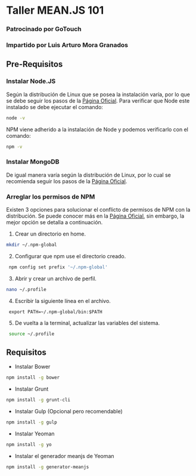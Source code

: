 # Taller MEAN.JS 101

### Patrocinado por GoTouch
### Impartido por Luis Arturo Mora Granados

## Pre-Requisitos
### Instalar Node.JS

Según la distribución de Linux que se posea la instalación varía, por lo que se debe seguir los pasos de la [Página Oficial](https://nodejs.org/en/download/package-manager/).
Para verificar que Node este instalado se debe ejecutar el comando:
``` bash
node -v
```

NPM viene adherido a la instalación de Node y podemos verificarlo con el comando:
``` bash
npm -v
```

### Instalar MongoDB 

De igual manera varía según la distribución de Linux, por lo cual se recomienda seguir los pasos
de la [Página Oficial](https://docs.mongodb.com/manual/administration/install-on-linux/).

### Arreglar los permisos de NPM 

Existen 3 opciones para solucionar el conflicto de permisos de NPM con la distribución. Se puede conocer más en la [Página Oficial](https://docs.npmjs.com/getting-started/fixing-npm-permissions), sin embargo, la mejor opción se detalla a continuación.

1. Crear un directorio en home.
``` bash
mkdir ~/.npm-global
```
2. Configurar que npm use el directorio creado.
``` bash
 npm config set prefix '~/.npm-global'
```

3. Abrir y crear un archivo de perfil.
``` bash
nano ~/.profile
```

4. Escribir la siguiente línea en el archivo.
```
 export PATH=~/.npm-global/bin:$PATH
```

5. De vuelta a la terminal, actualizar las variables del sistema.
``` bash
 source ~/.profile
```

## Requisitos

- Instalar Bower
``` bash
npm install -g bower
```

- Instalar Grunt
``` bash
npm install -g grunt-cli
```

- Instalar Gulp (Opcional pero recomendable)
``` bash
npm install -g gulp
```

- Instalar Yeoman
``` bash
npm install -g yo
```

- Instalar el generador meanjs de Yeoman
``` bash
npm install -g generator-meanjs
```